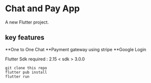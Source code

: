 # Chat and Pay App

A new Flutter project.

## key features
**One to One Chat
**Payment gateway using stripe
**Google Login

Flutter Sdk required : 2.15 < sdk > 3.0.0

```
git clone this repo
flutter pub install
flutter run
```
